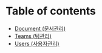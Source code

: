 # Table of contents

* [Document \(문서관리\)](README.md)
* [Teams \(팀관리\)](teams.md)
* [Users \(사용자관리\)](users.md)

